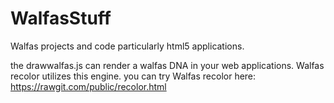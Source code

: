 WalfasStuff
===========

Walfas projects and code particularly html5 applications.

the drawwalfas.js can render a walfas DNA in your web applications.
Walfas recolor utilizes this engine.
you can try Walfas recolor here: https://rawgit.com/public/recolor.html
